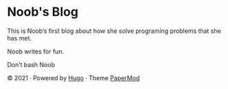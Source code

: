 # Noob's Blog

This is Noob’s first blog about how she solve programing problems that she has met.

Noob writes for fun.

Don’t bash Noob

© 2021 · Powered by [Hugo](https://gohugo.io/) · Theme [PaperMod](https://git.io/hugopapermod)
